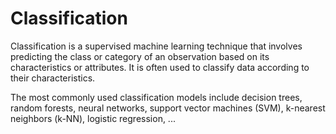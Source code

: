 # Classification
Classification is a supervised machine learning technique that involves predicting the class or category of an observation based on its characteristics or attributes. It is often used to classify data according to their characteristics.

The most commonly used classification models include decision trees, random forests, neural networks, support vector machines (SVM), k-nearest neighbors (k-NN), logistic regression, ...
